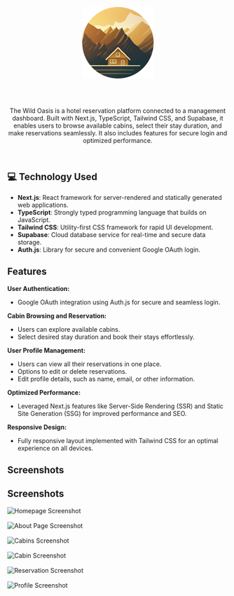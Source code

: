 <div align="center">

![Homepage Screenshot](./app/icon.png)

  <br/>
  <br/>
  <p>
   The Wild Oasis is a hotel reservation platform connected to a management dashboard. Built with Next.js, TypeScript, Tailwind CSS, and Supabase, it enables users to browse available cabins, select their stay duration, and make reservations seamlessly. It also includes features for secure login and optimized performance.
  </p>
</div>
</br>

## 💻 Technology Used

- **Next.js**: React framework for server-rendered and statically generated web applications.
- **TypeScript**: Strongly typed programming language that builds on JavaScript.
- **Tailwind CSS**: Utility-first CSS framework for rapid UI development.
- **Supabase**: Cloud database service for real-time and secure data storage.
- **Auth.js**: Library for secure and convenient Google OAuth login.

## Features

**User Authentication:**

- Google OAuth integration using Auth.js for secure and seamless login.

**Cabin Browsing and Reservation:**

- Users can explore available cabins.
- Select desired stay duration and book their stays effortlessly.

**User Profile Management:**

- Users can view all their reservations in one place.
- Options to edit or delete reservations.
- Edit profile details, such as name, email, or other information.

**Optimized Performance:**

- Leveraged Next.js features like Server-Side Rendering (SSR) and Static Site Generation (SSG) for improved performance and SEO.

**Responsive Design:**

- Fully responsive layout implemented with Tailwind CSS for an optimal experience on all devices.

## Screenshots

## Screenshots

![Homepage Screenshot](./screenshots/home.jpg)
</br>
</br>
![About Page Screenshot](./screenshots/about.jpg)
</br>
</br>
![Cabins Screenshot](./screenshots/cabins.jpg)
</br>
</br>
![Cabin Screenshot](./screenshots/cabin.jpg)
</br>
</br>
![Reservation Screenshot](./screenshots/reservation.jpg)
</br>
</br>
![Profile Screenshot](./screenshots/profile.jpg)

<br/>
